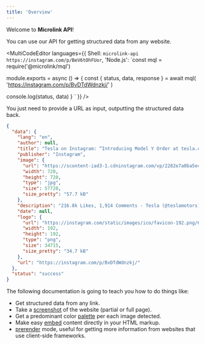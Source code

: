 ```yaml
---
title: 'Overview'
---
```


Welcome to **Microlink API**!

You can use our API for getting structured data from any website.

<MultiCodeEditor languages={{
  Shell: `microlink-api https://instagram.com/p/BeV6tOhFUor`,
  'Node.js': `const mql = require('@microlink/mql')
 
module.exports = async () => {
 const { status, data, response } = await mql(
   'https://instagram.com/p/BvDTdWdnzkj/'
  )
 
 console.log(status, data)
}
  `
  }} 
/>

You just need to provide a URL as input, outputting the structured data back.

```json
{
  "data": {
    "lang": "en",
    "author": null,
    "title": "Tesla on Instagram: “Introducing Model Y Order at tesla.com/y”",
    "publisher": "Instagram",
    "image": {
      "url": "https://scontent-iad3-1.cdninstagram.com/vp/2282e7a0ba5ecd54364f5289104e5105/5CB67DF2/t51.2885-15/e15/52643291_128871201513344_8032404419029138690_n.jpg?_nc_ht=scontent-iad3-1.cdninstagram.com",
      "width": 720,
      "height": 720,
      "type": "jpg",
      "size": 57720,
      "size_pretty": "57.7 kB"
    },
    "description": "216.8k Likes, 1,914 Comments - Tesla (@teslamotors) on Instagram: “Introducing Model Y Order at tesla.com/y”",
    "date": null,
    "logo": {
      "url": "https://instagram.com/static/images/ico/favicon-192.png/68d99ba29cc8.png",
      "width": 192,
      "height": 192,
      "type": "png",
      "size": 34715,
      "size_pretty": "34.7 kB"
    },
    "url": "https://instagram.com/p/BvDTdWdnzkj/"
  },
  "status": "success"
}
```

The following documentation is going to teach you how to do things like:

- Get structured data from any link.
- Take a [screenshot](/docs/api/parameters/screenshot) of the website (partial or full page).
- Get a predominant color [palette](/docs/api/parameters/palette) per each image detected.
- Make easy [embed](/docs/api/parameters/embed) content directly in your HTML markup.
- [prerender](/docs/api/parameters/prerender) mode, useful for getting more information from websites that use client-side frameworks.
